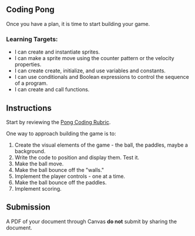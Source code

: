 [//]: # ( <p><iframe src="https://douglasurner.github.io/GDP2/units/0/assignments/U0.3-pong-in-game-lab/U0.3c-coding-pong" width="100%" height="666px"></iframe></p> )

## Coding Pong

[template]: https://docs.google.com/document/d/1ZJtl7gDvCf2vOj0YeOSKpqP0URuxvpOfPWogxuLABXQ/edit?usp=sharing

Once you have a plan, it is time to start building your game.

### Learning Targets:

* I can create and instantiate sprites.
* I can make a sprite move using the counter pattern or the velocity properties.
* I can create create, initialize, and use variables and constants.
* I can use conditionals and Boolean expressions to control the sequence of a program.
* I can create and call functions.

## Instructions

Start by reviewing the [Pong Coding Rubric][template].

One way to approach building the game is to:

1. Create the visual elements of the game - the ball, the paddles, maybe a background.
1. Write the code to position and display them. Test it.
1. Make the ball move.
1. Make the ball bounce off the "walls."
1. Implement the player controls - one at a time.
1. Make the ball bounce off the paddles.
1. Implement scoring.

## Submission

A PDF of your document through Canvas **do not** submit by sharing the document.
